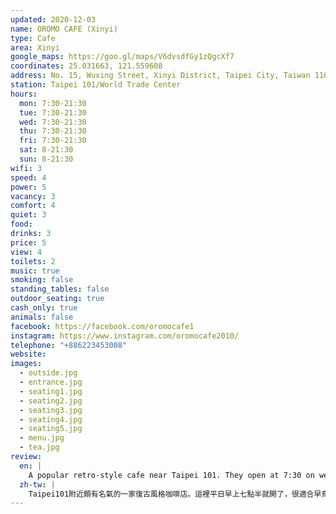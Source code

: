 ```yaml
---
updated: 2020-12-03
name: OROMO CAFE (Xinyi)
type: Cafe
area: Xinyi
google_maps: https://goo.gl/maps/V6dvsdfGy1zQgcXf7
coordinates: 25.031663, 121.559608
address: No. 15, Wuxing Street, Xinyi District, Taipei City, Taiwan 110
station: Taipei 101/World Trade Center
hours:
  mon: 7:30-21:30
  tue: 7:30-21:30
  wed: 7:30-21:30
  thu: 7:30-21:30
  fri: 7:30-21:30
  sat: 8-21:30
  sun: 8-21:30
wifi: 3
speed: 4
power: 5
vacancy: 3
comfort: 4
quiet: 3
food: 
drinks: 3
price: 5
view: 4
toilets: 2
music: true
smoking: false
standing_tables: false
outdoor_seating: true
cash_only: true
animals: false
facebook: https://facebook.com/oromocafe1
instagram: https://www.instagram.com/oromocafe2010/
telephone: "+886223453008"
website: 
images:
  - outside.jpg
  - entrance.jpg
  - seating1.jpg
  - seating2.jpg
  - seating3.jpg
  - seating4.jpg
  - seating5.jpg
  - menu.jpg
  - tea.jpg
review:
  en: |
    A popular retro-style cafe near Taipei 101. They open at 7:30 on weekdays so it's great if you need to get an early start to your day. It's ideal for studying or working for a long time since the seating is very comfortable and there is power everywhere. The WiFi is however not the best and can be quite slow at times. Drink selection is decent (tea could be better), and it's very cheap (55 NT$ for a tea).
  zh-tw: |
    Taipei101附近頗有名氣的一家復古風格咖啡店。這裡平日早上七點半就開了，很適合早鳥們。座位非常舒適，特別適合久坐工作和讀書，幾乎每一個座位都有插座。WiFi不是最好的，常常會停頓。飲料選擇適中且很便宜，只要55NT$。（茶可以更好）
---
```

